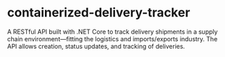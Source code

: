 # containerized-delivery-tracker
A RESTful API built with .NET Core to track delivery shipments in a supply chain environment—fitting the logistics and imports/exports industry. The API allows creation, status updates, and tracking of deliveries.

